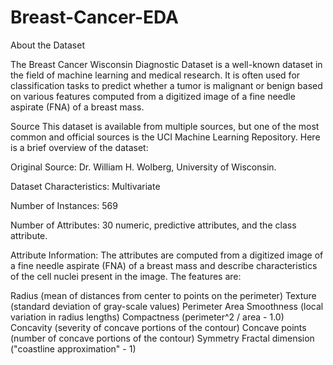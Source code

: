 # Breast-Cancer-EDA

About the Dataset

The Breast Cancer Wisconsin Diagnostic Dataset is a well-known dataset in the field of machine learning and medical research. It is often used for classification tasks to predict whether a tumor is malignant or benign based on various features computed from a digitized image of a fine needle aspirate (FNA) of a breast mass.

Source
This dataset is available from multiple sources, but one of the most common and official sources is the UCI Machine Learning Repository. Here is a brief overview of the dataset:

Original Source: Dr. William H. Wolberg, University of Wisconsin.

Dataset Characteristics: Multivariate

Number of Instances: 569

Number of Attributes: 30 numeric, predictive attributes, and the class attribute.

Attribute Information: The attributes are computed from a digitized image of a fine needle aspirate (FNA) of a breast mass and describe characteristics of the cell nuclei present in the image. The features are:

Radius (mean of distances from center to points on the perimeter)
Texture (standard deviation of gray-scale values)
Perimeter
Area
Smoothness (local variation in radius lengths)
Compactness (perimeter^2 / area - 1.0)
Concavity (severity of concave portions of the contour)
Concave points (number of concave portions of the contour)
Symmetry
Fractal dimension ("coastline approximation" - 1)

